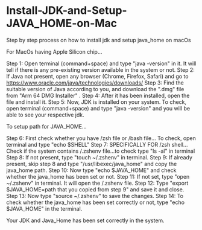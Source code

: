 # Install-JDK-and-Setup-JAVA_HOME-on-Mac
Step by step process on how to install jdk and setup java_home on macOs

For MacOs having Apple Silicon chip...

Step 1: Open terminal (command+space) and type "java -version" in it.
        It will tell if there is any pre-existing version available in the system or not.
Step 2: If Java not present, open any browser (Chrome, Firefox, Safari) and go to https://www.oracle.com/java/technologies/downloads/
Step 3: Find the suitable version of Java according to you, and download the ".dmg" file from "Arm 64 DMG Installer" .
Step 4: After it has been installed, open the file and install it.
Step 5: Now, JDK is installed on your system.
        To check, open terminal (command+space) and type "java -version" and you will be able to see your respective jdk.

To setup path for JAVA_HOME...

Step 6: First check whether you have /zsh file or /bash file...
        To check, open terminal and type "echo $SHELL"
Step 7: SPECIFICALLY FOR /zsh shell...
        Check if the system contains /.zshenv file...to check type "ls -al" in terminal
Step 8: If not present, type "touch ~/.zshenv" in terminal.
Step 9: If already present, skip step 8 and type "/usr/libexec/java_home" and copy the java_home path.
Step 10: Now type "echo $JAVA_HOME" and check whether the java_home has been set or not.
Step 11: If not set, type "open ~/.zshenv" in terminal. It will open the /.zshenv file.
Step 12: Type "export $JAVA_HOME=path that you copied from step 9" and save it and close.
Step 13: Now type "source ~/.zshenv" to save the changes.
Step 14: To check whether the java_home has been set correctly or not, type "echo $JAVA_HOME" in the terminal.

Your JDK and Java_Home has been set correctly in the system.
